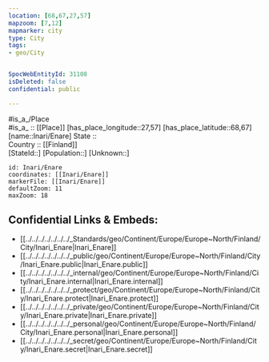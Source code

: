 ```yaml
---
location: [68,67,27,57] 
mapzoom: [7,12] 
mapmarker: city 
type: City
tags:
- geo/City


SpocWebEntityId: 31108
isDeleted: false
confidential: public

---
```

#is_a_/Place  
#is_a_ :: [[Place]] 
[has_place_longitude::27,57] 
[has_place_latitude::68,67] 
[name::Inari/Enare] 
State ::  
Country :: [[Finland]]  
[StateId::] 
[Population::] 
[Unknown::] 


```leaflet
id: Inari/Enare
coordinates: [[Inari/Enare]] 
markerFile: [[Inari/Enare]] 
defaultZoom: 11 
maxZoom: 18
```


## Confidential Links & Embeds: 
- [[../../../../../../../_Standards/geo/Continent/Europe/Europe~North/Finland/City/Inari_Enare|Inari_Enare]] 
- [[../../../../../../../_public/geo/Continent/Europe/Europe~North/Finland/City/Inari_Enare.public|Inari_Enare.public]] 
- [[../../../../../../../_internal/geo/Continent/Europe/Europe~North/Finland/City/Inari_Enare.internal|Inari_Enare.internal]] 
- [[../../../../../../../_protect/geo/Continent/Europe/Europe~North/Finland/City/Inari_Enare.protect|Inari_Enare.protect]] 
- [[../../../../../../../_private/geo/Continent/Europe/Europe~North/Finland/City/Inari_Enare.private|Inari_Enare.private]] 
- [[../../../../../../../_personal/geo/Continent/Europe/Europe~North/Finland/City/Inari_Enare.personal|Inari_Enare.personal]] 
- [[../../../../../../../_secret/geo/Continent/Europe/Europe~North/Finland/City/Inari_Enare.secret|Inari_Enare.secret]] 
